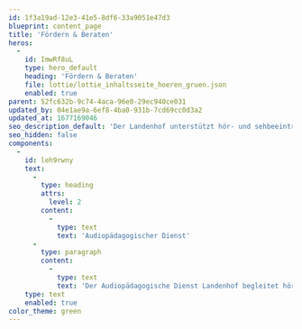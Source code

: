 ```yaml
---
id: 1f3a19ad-12e3-41e5-8df6-33a9051e47d3
blueprint: content_page
title: 'Fördern & Beraten'
heros:
  -
    id: ImwRf8uL
    type: hero_default
    heading: 'Fördern & Beraten'
    file: lottie/lottie_inhaltsseite_hoeren_gruen.json
    enabled: true
parent: 52fc632b-9c74-4aca-96e0-29ec940ce031
updated_by: 04e1ae9a-6ef8-4ba0-931b-7cd69cc0d3a2
updated_at: 1677169046
seo_description_default: 'Der Landenhof unterstützt hör- und sehbeeinträchtigte Kinder & Jugendliche in ihrem selbstbestimmten Leben durch Förderung ihrer Fähigkeiten & Entwicklung'
seo_hidden: false
components:
  -
    id: leh9rwny
    text:
      -
        type: heading
        attrs:
          level: 2
        content:
          -
            type: text
            text: 'Audiopädagogischer Dienst'
      -
        type: paragraph
        content:
          -
            type: text
            text: 'Der Audiopädagogische Dienst Landenhof begleitet hörbeeinträchtigte Kinder und Jugendliche aus dem Kanton Aargau und deren Umfeld vom Zeitpunkt der Diagnose – oft vom Säuglingsalter an – bis zum Abschluss der ersten Berufsausbildung, des Gymnasiums oder einer Wirtschafts- oder Fachmittelschule.'
    type: text
    enabled: true
color_theme: green
---
```

